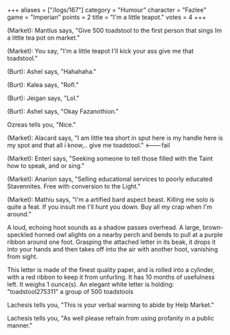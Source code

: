 +++
aliases = ["/logs/167"]
category = "Humour"
character = "Fazlee"
game = "Imperian"
points = 2
title = "I'm a little teapot."
votes = 4
+++

(Market): Mantlus says, "Give 500 toadstool to the first person that sings Im a
little tea pot on market."

(Market): You say, "I'm a little teapot I'll kick your ass give me that 
toadstool."

(Burt): Ashel says, "Hahahaha."

(Burt): Kalea says, "Rofl."

(Burt): Jeigan says, "Lol."

(Burt): Ashel says, "Okay Fazanothion."

Ozreas tells you, "Nice."

(Market): Alacard says, "I am little tea short in sput here is my handle here 
is my spot and that all i know,.. give me toadstool." <---fail

(Market): Enteri says, "Seeking someone to tell those filled with the Taint how
to speak, and or sing."

(Market): Anarion says, "Selling educational services to poorly educated 
Stavennites. Free with conversion to the Light."

(Market): Mathiu says, "I'm a artified bard aspect beast. Killing me solo is 
quite a feat. If you insult me I'll hunt you down. Buy all my crap when I'm 
around."

A loud, echoing hoot sounds as a shadow passes overhead. A large, 
brown-speckled horned owl alights on a nearby perch and bends to pull at a 
purple ribbon around one foot. Grasping the attached letter in its beak, it 
drops it into your hands and then takes off into the air with another hoot, 
vanishing from sight.

This letter is made of the finest quality paper, and is rolled into a cylinder,
with a red ribbon to keep it from unfurling.
It has 10 months of usefulness left.
It weighs 1 ounce(s).
An elegant white letter is holding:
"toadstool275311" a group of 500 toadstools

Lachesis tells you, "This is your verbal warning to abide by Help Market."

Lachesis tells you, "As well please refrain from using profanity in a public 
manner."